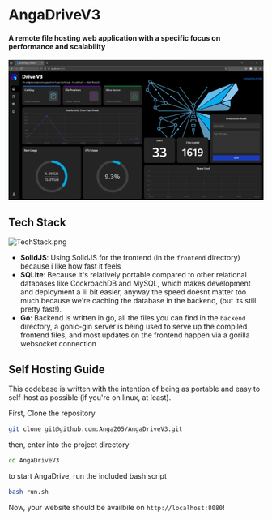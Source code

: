 # AngaDriveV3

#### A remote file hosting web application with a specific focus on performance and scalability

![preview.png](/.github/assets/preview.png)

## Tech Stack

![TechStack.png](https://skillicons.dev/icons?i=go,solidjs,sqlite)

- **SolidJS**: Using SolidJS for the frontend (in the `frontend` directory) because i like how fast it feels
- **SQLite**: Because it's relatively portable compared to other relational databases like CockroachDB and MySQL, which makes development and deployment a lil bit easier, anyway the speed doesnt matter too much because we're caching the database in the backend, (but its still pretty fast!).
- **Go**: Backend is written in go, all the files you can find in the `backend` directory, a gonic-gin server is being used to serve up the compiled frontend files, and most updates on the frontend happen via a gorilla websocket connection

## Self Hosting Guide

This codebase is written with the intention of being as portable and easy to self-host as possible (if you're on linux, at least).

First, Clone the repository
```bash
git clone git@github.com:Anga205/AngaDriveV3.git
```

then, enter into the project directory
```bash
cd AngaDriveV3
```

to start AngaDrive, run the included bash script
```bash
bash run.sh
```

Now, your website should be availbile on `http://localhost:8080`!